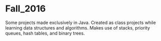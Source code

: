 # Fall_2016
Some projects made exclusively in Java. Created as class projects while learning data structures and algorithms. Makes use of stacks, priority queues, hash tables, and binary trees. 
